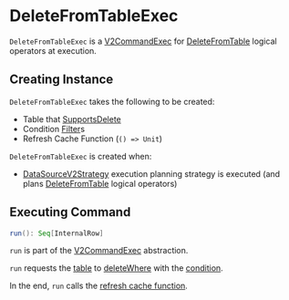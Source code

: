 # DeleteFromTableExec

`DeleteFromTableExec` is a [V2CommandExec](V2CommandExec.md) for [DeleteFromTable](../logical-operators/DeleteFromTable.md) logical operators at execution.

## Creating Instance

`DeleteFromTableExec` takes the following to be created:

* <span id="table"> Table that [SupportsDelete](../connector/SupportsDelete.md)
* <span id="condition"> Condition [Filter](../Filter.md)s
* <span id="refreshCache"> Refresh Cache Function (`() => Unit`)

`DeleteFromTableExec` is created when:

* [DataSourceV2Strategy](../execution-planning-strategies/DataSourceV2Strategy.md) execution planning strategy is executed (and plans [DeleteFromTable](../logical-operators/DeleteFromTable.md) logical operators)

## <span id="run"> Executing Command

```scala
run(): Seq[InternalRow]
```

`run` is part of the [V2CommandExec](V2CommandExec.md#run) abstraction.

`run` requests the [table](#table) to [deleteWhere](../connector/SupportsDelete.md#deleteWhere) with the [condition](#condition).

In the end, `run` calls the [refresh cache function](#refreshCache).
